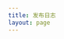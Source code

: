```yaml
---
title: 发布日志
layout: page
---
```


<div class="container" >
  <time-line/>
  <giscus-comment class="comment" />
  <a-back-top />
</div>

<script setup>
import TimeLine from "../../.vitepress/views/timeline/TimeLine.vue";
</script>

<style scoped>
  .container {
    max-width: 1200px;
    margin: 20px 10%;
  }
</style>
